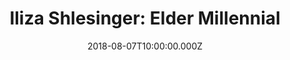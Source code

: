 ---
title: "Iliza Shlesinger: Elder Millennial"
year: 2018
date: 2018-08-07T10:00:00.000Z
permalink: /almanac/tv/2018-08-07-iliza-shlesinger-elder-millennial/index.html
rating: 3
tmdbid: 535340
---
